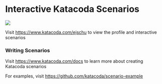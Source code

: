 # Interactive Katacoda Scenarios

[![](http://shields.katacoda.com/katacoda/ejschu/count.svg)](https://www.katacoda.com/ejschu "Get your profile on Katacoda.com")

Visit https://www.katacoda.com/ejschu to view the profile and interactive scenarios

### Writing Scenarios
Visit https://www.katacoda.com/docs to learn more about creating Katacoda scenarios

For examples, visit https://github.com/katacoda/scenario-example
